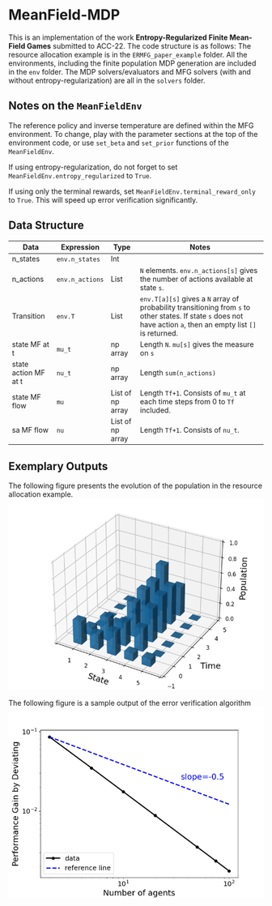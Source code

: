 # MeanField-MDP
This is an implementation of the work **Entropy-Regularized Finite Mean-Field Games** submitted to ACC-22. 
The code structure is as follows: 
The resource allocation example is in the ``ERMFG_paper_example`` folder.
All the environments, including the finite population MDP generation are included in the ``env`` folder. 
The MDP solvers/evaluators and MFG solvers (with and without entropy-regularization) are all in the ``solvers`` folder.

## Notes on the ``MeanFieldEnv``
The reference policy and inverse temperature are defined within the MFG environment. 
To change, play with the parameter sections at the top of the environment code, or use ``set_beta`` and ``set_prior`` functions of the ``MeanFieldEnv``.

If using entropy-regularization, do not forget to set ``MeanFieldEnv.entropy_regularized`` to ``True``.

If using only the terminal rewards, set ``MeanFieldEnv.terminal_reward_only`` to ``True``. This will speed up error verification significantly.


## Data Structure
Data            |Expression         |Type           |Notes
---             |---                |---            |---
n_states        |`env.n_states`     |Int            |
n_actions       |`env.n_actions`    |List           |`N` elements. `env.n_actions[s]` gives the number of actions available at state `s`. 
Transition      |`env.T`            |List           |`env.T[a][s]` gives a `N` array of probability transitioning from `s` to other states. If state `s` does not have action `a`, then an empty list `[]` is returned.
state MF at t   |`mu_t`             |np array       |Length `N`. `mu[s]` gives the measure on `s`
state action MF at t|`nu_t`         |np array       |Length `sum(n_actions)`
state MF flow   |`mu`               |List of np array|Length `Tf+1`. Consists of `mu_t` at each time steps from 0 to `Tf` included.
sa MF flow      |`nu`               |List of np array|Length `Tf+1`. Consists of `nu_t`.

## Exemplary Outputs
The following figure presents the evolution of the population in the resource allocation example.
![Blotto Game Mean Field Flow](/figures/blotto-game-flow.png)

The following figure is a sample output of the error verification algorithm
![Blotto Game Mean Field Flow](/figures/error-verification.png)